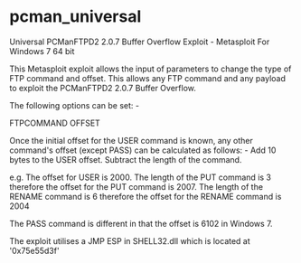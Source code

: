# pcman_universal
Universal PCManFTPD2 2.0.7 Buffer Overflow Exploit - Metasploit
For Windows 7 64 bit

This Metasploit exploit allows the input of parameters to change the type of FTP command and offset.
This allows any FTP command and any payload to exploit the PCManFTPD2 2.0.7 Buffer Overflow.

The following options can be set: -

FTPCOMMAND
OFFSET

Once the initial offset for the USER command is known, any other command's offset (except PASS) can be calculated as follows: -
     Add 10 bytes to the USER offset.
     Subtract the length of the command.

e.g. The offset for USER is 2000.
     The length of the PUT command is 3 therefore the offset for the PUT command is 2007.
     The length of the RENAME command is 6 therefore the offset for the RENAME command is 2004
     
The PASS command is different in that the offset is 6102 in Windows 7.

The exploit utilises a JMP ESP in SHELL32.dll which is located at '0x75e55d3f'
